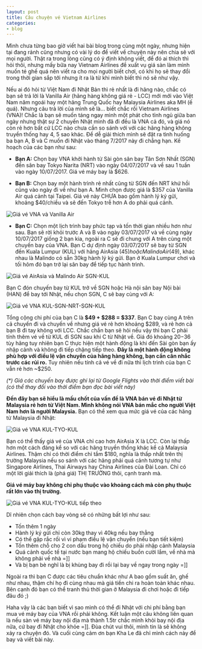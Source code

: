 ```yaml
---
layout: post
title: Câu chuyện vé Vietnam Airlines
categories:
- blog
---
```


Mình chưa từng bao giờ viết hai bài blog trong cùng một ngày, nhưng hiện tại đang rảnh cũng nhưng có vài lý do để viết về chuyện này nên chia sẽ với mọi người. Thật ra trong lòng cũng có ý định không viết, để đó ai thích thì hỏi thôi, nhưng mấy bữa nay Vietnam Airlines đề xuất vụ giá sàn làm mình muốn té ghế quá nên viết ra cho mọi người biết chơi, có khi họ sẽ thay đổi trong thời gian sắp tới nhưng ít ra là từ khi mình biết thì nó sẽ như vậy.

Nếu ai đó hỏi  từ Việt Nam đi Nhật Bản thì rẻ nhất là đi hãng nào, chắc có bạn sẽ trả lời là Vanilla Air (hãng hàng không giá rẻ - LCC) mới mới vào Việt Nam năm ngoái hay một hãng Trung Quốc hay Malaysia Airlines aka MH (ế quá). Nhưng câu trả lời của mình sẽ là... biết chắc rồi Vietnam Airlines (VNA)! Chắc là bạn sẽ muốn táng ngay mình một phát cho tỉnh ngủ giữa ban ngày nhưng thật sự 2 chuyến Nhật mình đã đi đều là VNA cả đó, và giá nó còn rẻ hơn bất cứ LCC nào chưa cần so sánh với với các hãng hàng không truyền thống hay 4, 5 sao khác. Để dễ giải thích mình sẽ đặt ra tình huống ba bạn A, B và C muốn đi Nhật vào tháng 7/2017 này đi chẳng hạn. Kế hoạch của các bạn như sau:

- **Bạn A:** Chọn bay VNA khởi hành từ Sài gòn sân bay Tân Sơn Nhất (SGN) đến sân bay Tokyo Narita (NRT) vào ngày 04/07/2017 và về sau 1 tuần vào ngày 10/07/2017. Giá vé máy bay là $626.

- **Bạn B:** Chọn bay một hành trình rẻ nhất cũng từ SGN đến NRT khứ hồi cũng vào ngày đi về như bạn A. Mình chọn được giá là $357 của Vanilla Air quá cảnh tại Taipei. Giá vé này CHƯA bao gồm hành lý ký gửi, khoảng $40/chiều và sẽ đến Tokyo trễ hơn A do phải quá cảnh.

![Giá vé VNA và Vanilla Air](/assets/img/vna-1.png)

- **Bạn C:** Chọn một lịch trình bay phức tạp và tốn thời gian nhiều hơn như sau. Bạn sẽ rời khỏi trước A và B vào ngày 03/07/2017 và về cùng ngày 10/07/2017 giống 2 bạn kia, ngoài ra C sẽ đi chung với A trên cùng một chuyến bay của VNA. Bạn C dự định ngày 03/07/2017 sẽ bay từ SGN đến Kuala Lumpur (KUL) với hãng AirAsia ($45) hoặc Malindo Air ($49), khác nhau là Malindo có sẵn 30kg hành lý ký gửi. Bạn ở Kuala Lumpur chơi và tối hôm đó bạn trở lại sân bay để tiếp tục hành trình.

![Giá vé AirAsia và Malindo Air SGN-KUL](/assets/img/vna-2.png)

Bạn C đón chuyến bay từ KUL trở về SGN hoặc Hà nội sân bay Nội bài (HAN) để bay tới Nhật, nếu chọn SGN, C sẽ bay cùng với A:

![Giá vé VNA KUL-SGN-NRT-SGN-KUL](/assets/img/vna-3.png)

Tổng cộng chi phí của bạn C là **$49 + $288 = $337**. Bạn C bay cùng A trên cả chuyến đi và chuyến về nhưng giá vé rẻ hơn khoảng $289, và rẻ hơn cả bạn B đi tay không với LCC. Chắc chắn bạn sẽ hỏi nếu vậy thì bạn C phải tính thêm vé về từ KUL đi SGN sau khi C từ Nhật về. Giá đó khoảng $20-$36 tùy hãng tuy nhiên bạn C thực hiện một hành động là khi đến Sài gòn bạn ấy nhập cảnh và không đi tiếp chặng tiếp theo. **Đây là một hành động không phù hợp với điều lệ vận chuyển của hãng hàng không, bạn cần cân nhắc trước các rủi ro.** Tuy nhiên nếu tính cả vé về đi nữa thì lịch trình của bạn C vẫn rẻ hơn ~$250.

_(*) Giá các chuyến bay được ghi lại từ Google Flights vào thời điểm viết bài (có thể thay đổi vào thời điểm bạn đọc bài viết này)_

**Đến đây bạn sẽ hiểu là mấu chốt của vấn đề là VNA bán vé đi Nhật từ Malaysia rẻ hơn từ Việt Nam. Mình không nói VNA bán mắc  cho người Việt Nam hơn là người Malaysia.** Bạn có thể xem qua mức giá vé của các hãng từ Malaysia đi Nhật:

![Giá vé VNA KUL-TYO-KUL](/assets/img/vna-4.png)

Bạn có thể thấy giá vé của VNA chỉ cao hơn AirAsia X là LCC. Còn lại thấp hơn một cách đáng kể so với các hãng truyền thống khác kể cả Malaysia Airlines. Thậm chí có thời điểm chỉ tầm $180, nghĩa là thấp nhất trên thị trường Malaysia nếu so sánh với các hãng phải quá cảnh tương tự như Singapore Airlines, Thai Airways hay China Airlines của Đài Loan. Chỉ có một lời giải thích là (phá giá) THỊ TRƯỜNG thôi, cạnh tranh mà.

**Giá vé máy bay không chỉ phụ thuộc vào khoảng cách mà còn phụ thuộc rất lớn vào thị trường.**

![Giá vé VNA KUL-TYO-KUL tiếp theo](/assets/img/vna-5.png)

Dĩ nhiên chọn cách bay vòng sẽ có những bất lợi như sau:

- Tốn thêm 1 ngày
- Hành lý ký gửi chỉ còn 30kg thay vì 40kg nếu bay thẳng
- Có thể gặp rắc rối vì vi phạm điều lệ vận chuyển (nếu bạn tiết kiệm)
- Tốn thêm chỗ cho 2 con dấu trong hộ chiếu do phải nhập cảnh Malaysia
- Quá cảnh quốc tế tại nước bạn mang hộ chiếu buồn cười lắm, về nhà mà không phải về nhà =]]
- Và bị bạn bè nghĩ là bị khùng bay đi rồi lại bay về ngay trong ngày =]]

Ngoài ra thì bạn C được các tiêu chuẩn khác như A bao gồm suất ăn, ghế như nhau, thậm chí họ đi cùng nhau mà giá tiền chi ra hoàn toàn khác nhau. Bên cạnh đó bạn có thể tranh thủ thời gian ở Malaysia đi chơi hoặc đi tiếp đâu đó ;)

Haha vậy là các bạn biết vì sao mình có thể đi Nhật với chi phí bằng bạn mua vé máy bay của VNA rồi phải không. Kết luận một câu không liên quan là nếu sàn vé máy bay nội địa mà thành 1.5tr chắc mình khỏi bay nội địa nữa, cứ bay đi Nhật cho khỏe =]]. Đùa chút vui thôi, mình tin là sẽ không xảy ra chuyện đó. Và cuối cùng cảm ơn bạn Kha Le đã chỉ mình cách này để bay và viết bài này.
